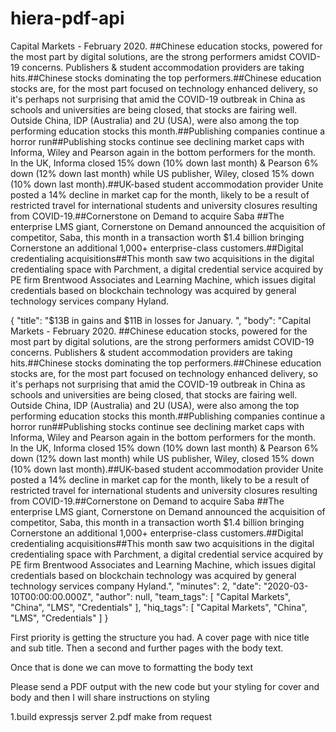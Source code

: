 # hiera-pdf-api



Capital Markets - February 2020. ##Chinese education stocks, powered for the most part by digital solutions, are the strong performers amidst COVID-19 concerns. Publishers & student accommodation providers are taking hits.##Chinese stocks dominating the top performers.##Chinese education stocks are, for the most part focused on technology enhanced delivery, so it's perhaps not surprising that amid the COVID-19 outbreak in China as schools and universities are being closed, that stocks are fairing well. Outside China, IDP (Australia) and 2U (USA), were also among the top performing education stocks this month.##Publishing companies continue a horror run##Publishing stocks continue see declining market caps with Informa, Wiley and Pearson again in the bottom performers for the month. In the UK, Informa closed 15% down (10% down last month) & Pearson 6% down (12% down last month) while US publisher, Wiley, closed 15% down (10% down last month).##UK-based student accommodation provider Unite posted a 14% decline in market cap for the month, likely to be a result of restricted travel for international students and university closures resulting from COVID-19.##Cornerstone on Demand to acquire Saba ##The enterprise LMS giant, Cornerstone on Demand announced the acquisition of competitor, Saba, this month in a transaction worth $1.4 billion bringing Cornerstone an additional 1,000+ enterprise-class customers.##Digital credentialing acquisitions##This month saw two acquisitions in the digital credentialing space with Parchment, a digital credential service acquired by PE firm Brentwood Associates and Learning Machine, which issues digital credentials based on blockchain technology was acquired by general technology services company Hyland.


{
"title": "$13B in gains and $11B in losses for January. ",
"body": "Capital Markets - February 2020. ##Chinese education stocks, powered for the most part by digital solutions, are the strong performers amidst COVID-19 concerns. Publishers & student accommodation providers are taking hits.##Chinese stocks dominating the top performers.##Chinese education stocks are, for the most part focused on technology enhanced delivery, so it's perhaps not surprising that amid the COVID-19 outbreak in China as schools and universities are being closed, that stocks are fairing well. Outside China, IDP (Australia) and 2U (USA), were also among the top performing education stocks this month.##Publishing companies continue a horror run##Publishing stocks continue see declining market caps with Informa, Wiley and Pearson again in the bottom performers for the month. In the UK, Informa closed 15% down (10% down last month) & Pearson 6% down (12% down last month) while US publisher, Wiley, closed 15% down (10% down last month).##UK-based student accommodation provider Unite posted a 14% decline in market cap for the month, likely to be a result of restricted travel for international students and university closures resulting from COVID-19.##Cornerstone on Demand to acquire Saba ##The enterprise LMS giant, Cornerstone on Demand announced the acquisition of competitor, Saba, this month in a transaction worth $1.4 billion bringing Cornerstone an additional 1,000+ enterprise-class customers.##Digital credentialing acquisitions##This month saw two acquisitions in the digital credentialing space with Parchment, a digital credential service acquired by PE firm Brentwood Associates and Learning Machine, which issues digital credentials based on blockchain technology was acquired by general technology services company Hyland.",
"minutes": 2,
"date": "2020-03-10T00:00:00.000Z",
"author": null,
"team_tags": [
"Capital Markets",
"China",
"LMS",
"Credentials"
],
"hiq_tags": [
"Capital Markets",
"China",
"LMS",
"Credentials"
]
}


First priority is getting the structure you had. A cover page with nice title and sub title. Then a second and further pages with the body text.

Once that is done we can move to formatting the body text

Please send a PDF output with the new code but your styling for cover and body and then I will share instructions on styling

1.build expressjs server
2.pdf make from request
